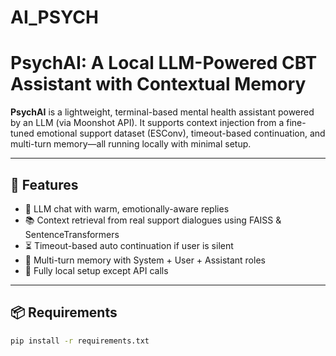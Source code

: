 # AI_PSYCH
 
# PsychAI: A Local LLM-Powered CBT Assistant with Contextual Memory

**PsychAI** is a lightweight, terminal-based mental health assistant powered by an LLM (via Moonshot API). It supports context injection from a fine-tuned emotional support dataset (ESConv), timeout-based continuation, and multi-turn memory—all running locally with minimal setup.

---

## 🚀 Features

- 🧠 LLM chat with warm, emotionally-aware replies
- 📚 Context retrieval from real support dialogues using FAISS & SentenceTransformers
- ⏳ Timeout-based auto continuation if user is silent
- 🔁 Multi-turn memory with System + User + Assistant roles
- 🔌 Fully local setup except API calls

---

## 📦 Requirements

```bash
pip install -r requirements.txt
